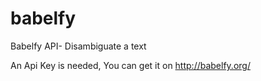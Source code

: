 # babelfy
Babelfy API- Disambiguate a text

An Api Key is needed, You can get it on http://babelfy.org/



